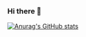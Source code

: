 ### Hi there 👋
[![Anurag's GitHub stats](https://github-readme-stats.vercel.app/api?username=braedonwatkins)](https://github.com/braedonwatkins/github-readme-stats?show_icons=true&theme=dracula)

<!--
**braedonwatkins/braedonwatkins** is a ✨ _special_ ✨ repository because its `README.md` (this file) appears on your GitHub profile.

Here are some ideas to get you started:

- 🔭 I’m currently working on ...
- 🌱 I’m currently learning ...
- 👯 I’m looking to collaborate on ...
- 🤔 I’m looking for help with ...
- 💬 Ask me about ...
- 📫 How to reach me: ...
- 😄 Pronouns: ...
- ⚡ Fun fact: ...
-->
